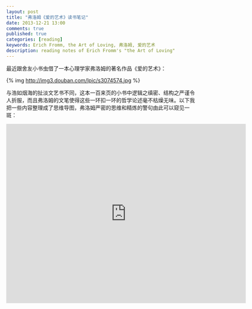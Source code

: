 ```yaml
---
layout: post
title: "弗洛姆《爱的艺术》读书笔记"
date: 2013-12-21 13:00
comments: true
published: true
categories: [reading]
keywords: Erich Fromm, the Art of Loving, 弗洛姆, 爱的艺术
description: reading notes of Erich Fromm's "the Art of Loving"
---
```

最近跟舍友小书虫借了一本心理学家弗洛姆的著名作品《爱的艺术》：

{% img http://img3.douban.com/lpic/s3074574.jpg %}

与浩如烟海的扯淡文艺书不同，这本一百来页的小书中逻辑之缜密、结构之严谨令人折服，而且弗洛姆的文笔使得这些一环扣一环的哲学论述毫不枯燥无味。以下我把一些内容整理成了思维导图，弗洛姆严密的思维和精炼的警句由此可以窥见一斑：

<iframe width='640' height='480' frameborder='0' src='http://mind42.com/mindmap/9c6dd80b-6322-4140-b64f-459459aea7e9?rel=embed'></iframe>

